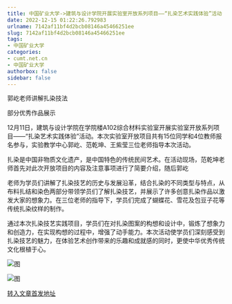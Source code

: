 ```yaml
---
title: 中国矿业大学->建筑与设计学院开展实验室开放系列项目——“扎染艺术实践体验”活动 | cumt.net.cn
date: 2022-12-15 01:22:26.792983
urlname: 7142af11bf4d2bcb08146a45466251ee
slug: 7142af11bf4d2bcb08146a45466251ee
tags: 
- 中国矿业大学
categories:
- cumt.net.cn
- 中国矿业大学
authorbox: false
sidebar: false
---
```

郭屹老师讲解扎染技法

部分优秀作品展示  

12月11日，建筑与设计学院在学院楼A102综合材料实验室开展实验室开放系列项目——“扎染艺术实践体验”活动。本次实验室开放项目共有15位同学和4位教师报名参与，实验教学中心郭屹、范乾坤、王紫莹三位老师指导本次活动。

扎染是中国非物质文化遗产，是中国特色的传统民间艺术。在活动现场，范乾坤老师首先对此次开放项目的内容及注意事项进行了简要介绍，随后郭屹
<!--more-->
老师为学员们讲解了扎染技艺的历史与发展沿革，结合扎染的不同类型与特点，从布料扎结和染色两部分带领学员们了解扎染技艺，并展示了许多创意扎染作品以激发大家的想象力。在三位老师的指导下，学员们完成了蝴蝶花、雪花及包豆子花等传统扎染纹样的制作。

通过本次扎染技艺实践项目，学员们在对扎染图案的构想和设计中，锻炼了想象力和创造力，在实现构想的过程中，增强了动手能力。本次活动使学员们深刻感受到扎染技艺的魅力，在体验艺术创作带来的乐趣和成就感的同时，更使中华优秀传统文化根植于心。

![图](http://xwzx.cumt.edu.cn/_upload/article/images/de/77/2ab839c14e54a7ee8c7ad1919ad6/e31a2ac0-a773-4165-998d-ac31b38d6183.png)

![图](http://xwzx.cumt.edu.cn/_upload/article/images/de/77/2ab839c14e54a7ee8c7ad1919ad6/7a290cbf-d559-4228-85a3-ec4700e5a556.png)

[转入文章首发地址](http://xwzx.cumt.edu.cn/be/e4/c523a638692/page.htm)